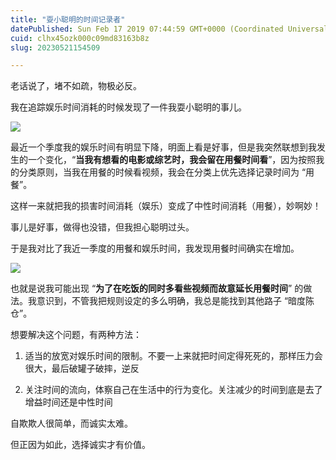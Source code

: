 ```yaml
---
title: "耍小聪明的时间记录者"
datePublished: Sun Feb 17 2019 07:44:59 GMT+0000 (Coordinated Universal Time)
cuid: clhx45ozk000c09md83163b8z
slug: 20230521154509

---
```


‌老话说了，‌‌堵不如疏，‌‌物极必反。‌‌

我在追踪娱乐时间消耗‌‌的时候发现了一件我耍小聪明的事儿。‌‌

![](https://cdn.hashnode.com/res/hashnode/image/upload/v1684655078657/740ef72b-98e5-4f4f-8a93-b76571545372.png)

最近一个季度我的娱乐时间有明显下降，明面上看是好事，但是我突然联想到我发生的一个变化，“**当我有想看的电影或综艺时，我会留在用餐时间看**”，因为按照我的分类原则，当我在用餐的时候看视频，我会在分类上优先选择记录时间为 “用餐”。

这样一来就把我的损害时间消耗（娱乐）变成了中性时间消耗（用餐），妙啊妙！

事儿是好事，做得也没错，但我担心聪明过头。

于是我对比了我近一季度的‌‌用餐和娱乐时间，‌‌我发现用餐时间确实在增加。

![](https://cdn.hashnode.com/res/hashnode/image/upload/v1684655086115/899c36a1-8a4f-488d-8e21-b5662eb25beb.png)

也就是说‌‌我可能出现 “**为了在吃饭的同时多看些视频而故意延长用餐时间**” 的做法。我意识到，不管我把规则设定的多么明确，‌‌我总是能找到其他路子 “暗度陈仓”。

想要解决这个‌‌问题，有两种方法：

1. 适当的放宽对娱乐时间的限制。不要一上来‌‌就把时间定得死死的，那样压力会很大，最后破罐子破摔，逆反  
    
2. 关注时间的流向，体察自己在生活中的行为变化。关注减少的时间到底是去了增益时间还是中性时间
    

自欺欺人很简单，而诚实太难。

但正因为如此，选择诚实才有价值。‌